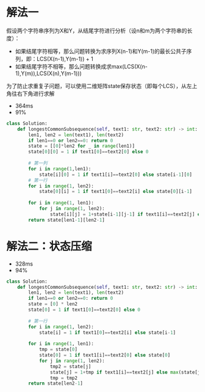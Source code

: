 # 解法一
假设两个字符串序列为X和Y，从结尾字符进行分析（设n和m为两个字符串的长度）：

- 如果结尾字符相等，那么问题转换为求序列X(n-1)和Y(m-1)的最长公共子序列，即：LCS(X(n-1),Y(m-1)) + 1
- 如果结尾字符不相等，那么问题转换成求max(LCS(X(n-1),Y(m)),LCS(X(n),Y(m-1)))

为了防止求重复子问题，可以使用二维矩阵state保存状态（即每个LCS），从左上角往右下角进行求解

- 364ms
- 91%
```python
class Solution:
    def longestCommonSubsequence(self, text1: str, text2: str) -> int:
        len1, len2 = len(text1), len(text2)
        if len1==0 or len2==0: return 0
        state = [[0]*len2 for _ in range(len1)]
        state[0][0] = 1 if text1[0]==text2[0] else 0
        
        # 第一列
        for i in range(1,len1):
            state[i][0] = 1 if text1[i]==text2[0] else state[i-1][0]
        # 第一行
        for i in range(1, len2):
            state[0][i] = 1 if text1[0]==text2[i] else state[0][i-1]
        
        for i in range(1, len1):
            for j in range(1, len2):
                state[i][j] = 1+state[i-1][j-1] if text1[i]==text2[j] else max(state[i-1][j], state[i][j-1])
        return state[len1-1][len2-1]
```

# 解法二：状态压缩
- 328ms
- 94%
```python
class Solution: 
    def longestCommonSubsequence(self, text1: str, text2: str) -> int:
        len1, len2 = len(text1), len(text2)
        if len1==0 or len2==0: return 0
        state = [0] * len2
        state[0] = 1 if text1[0]==text2[0] else 0
        
        # 第一行
        for i in range(1, len2):
            state[i] = 1 if text1[0]==text2[i] else state[i-1]
        
        for i in range(1, len1):
            tmp = state[0]
            state[0] = 1 if text1[i]==text2[0] else state[0]
            for j in range(1, len2):
                tmp2 = state[j]
                state[j] = 1+tmp if text1[i]==text2[j] else max(state[j-1], state[j])
                tmp = tmp2
        return state[len2-1]
```